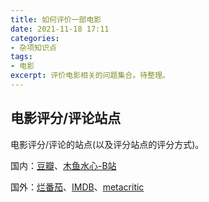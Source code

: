 ```yaml
---
title: 如何评价一部电影
date: 2021-11-18 17:11
categories: 
- 杂项知识点
tags:
- 电影
excerpt: 评价电影相关的问题集合。待整理。
---
```


## 电影评分/评论站点

电影评分/评论的站点(以及评分站点的评分方式)。

国内：[豆瓣](https://www.douban.com/)、[木鱼水心-B站](https://space.bilibili.com/927587/)

国外：[烂番茄](https://www.rottentomatoes.com/)、[IMDB](https://www.imdb.com/)、[metacritic](https://www.metacritic.com/)
